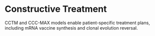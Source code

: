 # Constructive Treatment

CCTM and CCC-MAX models enable patient-specific treatment plans, including mRNA vaccine synthesis and clonal evolution reversal.